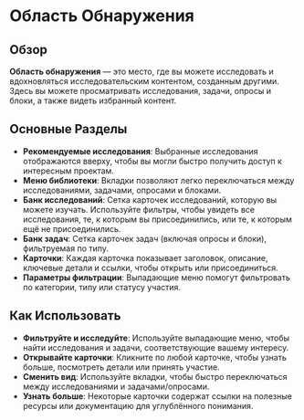 # Область Обнаружения

## Обзор

**Область обнаружения** — это место, где вы можете исследовать и вдохновляться исследовательским контентом, созданным другими. Здесь вы можете просматривать исследования, задачи, опросы и блоки, а также видеть избранный контент.

## Основные Разделы

- **Рекомендуемые исследования**: Выбранные исследования отображаются вверху, чтобы вы могли быстро получить доступ к интересным проектам.
- **Меню библиотеки**: Вкладки позволяют легко переключаться между исследованиями, задачами, опросами и блоками.
- **Банк исследований**: Сетка карточек исследований, которую вы можете изучать. Используйте фильтры, чтобы увидеть все исследования, те, к которым вы присоединились, или те, к которым ещё не присоединились.
- **Банк задач**: Сетка карточек задач (включая опросы и блоки), фильтруемая по типу.
- **Карточки**: Каждая карточка показывает заголовок, описание, ключевые детали и ссылки, чтобы открыть или присоединиться.
- **Параметры фильтрации**: Выпадающие меню помогут фильтровать по категории, типу или статусу участия.

## Как Использовать

- **Фильтруйте и исследуйте**: Используйте выпадающие меню, чтобы найти исследования и задачи, соответствующие вашему интересу.
- **Открывайте карточки**: Кликните по любой карточке, чтобы узнать больше, посмотреть детали или принять участие.
- **Сменить вид**: Используйте вкладки, чтобы быстро переключаться между исследованиями и задачами/опросами.
- **Узнать больше**: Некоторые карточки содержат ссылки на полезные ресурсы или документацию для углублённого понимания.